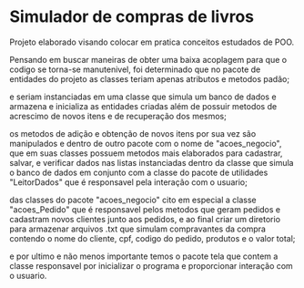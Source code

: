 # Simulador de compras de livros

Projeto elaborado visando colocar em pratica conceitos estudados de POO.

Pensando em buscar maneiras de obter uma baixa acoplagem para que o codigo se torna-se manutenivel, foi determinado que no pacote de entidades do projeto as classes teriam apenas atributos e metodos padão;

e seriam instanciadas em uma classe que simula um banco de dados e armazena e inicializa as entidades criadas além de possuir metodos de acrescimo de novos itens e de recuperação dos mesmos;

os metodos de adição e obtenção de novos itens por sua vez são manipulados e dentro de outro pacote com o nome de "acoes_negocio", que em suas classes possuem metodos mais elaborados para cadastrar, salvar, e verificar dados nas listas instanciadas dentro da classe que simula o banco de dados em conjunto com a classe do pacote de utilidades "LeitorDados" que é responsavel pela interação com o usuario;

das classes do pacote "acoes_negocio" cito em especial a classe "acoes_Pedido" que é responsavel pelos metodos que geram pedidos e cadastram novos clientes junto aos pedidos, e ao final criar um diretorio para armazenar arquivos .txt que simulam compravantes da compra contendo o nome do cliente, cpf, codigo do pedido, produtos e o valor total;

e por ultimo e não menos importante temos o pacote tela que contem a classe responsavel por inicializar o programa e proporcionar interação com o usuario.
